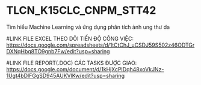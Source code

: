 # TLCN_K15CLC_CNPM_STT42
Tìm hiểu Machine Learning và ứng dụng phân tích ảnh ung thư da

#LINK FILE EXCEL THEO DÕI TIẾN ĐỘ CÔNG VIỆC:<br>
https://docs.google.com/spreadsheets/d/1tCtChJ_uCSDJ59S502z46ODTGrDXNqHbq8TO9gnb7Fw/edit?usp=sharing

#LINK FILE REPORT(.DOC) CÁC TASKS ĐƯỢC GIAO:<br>
https://docs.google.com/document/d/1kHjXcPIDqh48xoVkJNz-1Ugt4bDlFGgSD945AUKVlKw/edit?usp=sharing

